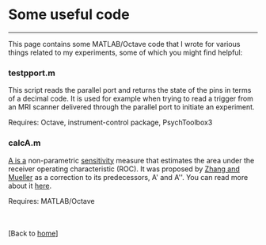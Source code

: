 # Some useful code

---

This page contains some MATLAB/Octave code that I wrote for various things related to my experiments, some of which you might find helpful:

### testpport.m

This script reads the parallel port and returns the state of the pins in terms of a decimal code. It is used for example when trying to read a trigger from an MRI scanner delivered through the parallel port to initiate an experiment.

Requires: Octave, instrument-control package, PsychToolbox3 

### calcA.m

[A is a](https://en.wikipedia.org/wiki/Law_of_identity) non-parametric [sensitivity](https://en.wikipedia.org/wiki/Detection_theory#Sensitivity_or_discriminability) measure that estimates the area under the receiver operating characteristic (ROC). It was proposed by [Zhang and Mueller](https://doi.org/10.1007/s11336-003-1119-8) as a correction to its predecessors, A' and A''. You can read more about it [here](https://sites.google.com/a/mtu.edu/whynotaprime/).

Requires: MATLAB/Octave


<br><br>[Back to [home](index.md)]
